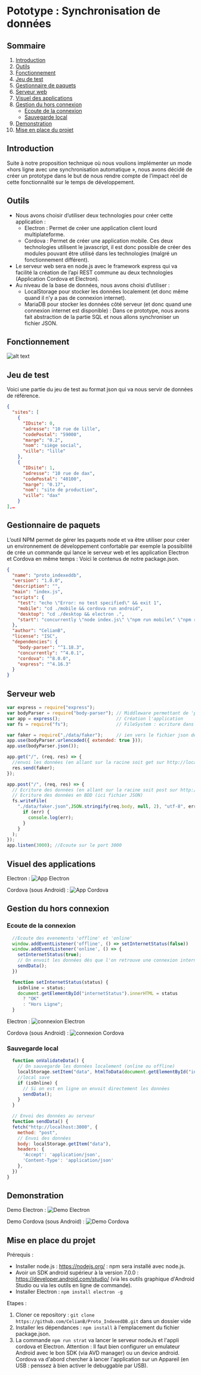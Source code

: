 # Pototype : Synchronisation de données

## Sommaire
1. [Introduction](#Introduction)
2. [Outils](#Outils)
3. [Fonctionnement](#Fonctionnement)
4. [Jeu de test](#Jeu-de-test)
5. [Gestionnaire de paquets](#Gestionnaire-de-paquets)
6. [Serveur web](#Serveur-web)
7. [Visuel des applications](#Visuel-des-applications)
8. [Gestion du hors connexion](#Gestion-du-hors-connexion)
    * [Ecoute de la connexion](#Ecoute-de-la-connexion)
    * [Sauvegarde local](#Sauvegarde-local)
9. [Demonstration](#Demonstration)
10. [Mise en place du projet](#Mise-en-place-du-projet)

## Introduction
Suite à notre proposition technique où nous voulions implémenter un mode «hors ligne avec une synchronisation automatique », nous avons décidé de créer un prototype dans le but de nous rendre compte de l’impact réel de cette fonctionnalité sur le temps de développement.

## Outils
- Nous avons choisir d’utiliser deux technologies pour créer cette application :
  - Electron : Permet de créer une application client lourd multiplateforme.
  - Cordova : Permet de créer une application mobile.
Ces deux technologies utilisent le javascript, il est donc possible de créer des modules pouvant être utilisé dans les technologies (malgré un fonctionnement différent).
- Le serveur web sera en node.js avec le framework express qui va facilité la création de l’api REST commune au deux technologies (Application Cordova et Electron).
- Au niveau de la base de données, nous avons choisi d’utiliser :
  - LocalStorage pour stocker les données localement (et donc même quand il n’y a pas de connexion internet).
  - MariaDB pour stocker les données côté serveur (et donc quand une connexion internet est disponible) : Dans ce prototype, nous avons fait abstraction de la partie SQL et nous allons synchroniser un fichier JSON.

## Fonctionnement
![alt text](./docRessource/schema.png "Scheama d'application")

## Jeu de test
Voici une partie du jeu de test au format json qui va nous servir de données de référence.

```json
{
  "sites": [
    {
      "IDsite": 0,
      "adresse": "10 rue de lille",
      "codePostal": "59000",
      "marge": "0.2",
      "nom": "siège social",
      "ville": "lille"
    },
    {
      "IDsite": 1,
      "adresse": "10 rue de dax",
      "codePostal": "40100",
      "marge": "0.17",
      "nom": "site de production",
      "ville": "dax"
    }
],…
```

## Gestionnaire de paquets
L’outil NPM permet de gérer les paquets node et va être utiliser pour créer un environnement de développement confortable par exemple la possibilité de crée un commande qui lance le serveur web et les application Electron et Cordova en même temps : Voici le contenus de notre package.json.

```json
{
  "name": "proto_indexeddb",
  "version": "1.0.0",
  "description": "",
  "main": "index.js",
  "scripts": {
    "test": "echo \"Error: no test specified\" && exit 1",
    "mobile": "cd ./mobile && cordova run android",
    "desktop": "cd ./desktop && electron .",
    "start": "concurrently \"node index.js\" \"npm run mobile\" \"npm run desktop\""
  },
  "author": "CelianB",
  "license": "ISC",
  "dependencies": {
    "body-parser": "^1.18.3",
    "concurrently": "^4.0.1",
    "cordova": "^8.0.0",
    "express": "^4.16.3"
  }
}
```

## Serveur web
```js
var express = require("express");
var bodyParser = require("body-parser"); // Middleware permettant de 'parser' le contenus des requetes
var app = express();                     // Création l'application
var fs = require("fs");                  // FileSystem : ecriture dans un fichier

var faker = require("./data/faker");     // ien vers le fichier json de données
app.use(bodyParser.urlencoded({ extended: true }));
app.use(bodyParser.json());

app.get("/", (req, res) => {
  //envoi les données (en allant sur la racine soit get sur http://localhost:3000/)
  res.send(faker);
});

app.post("/", (req, res) => {
  // Ecriture des données (en allant sur la racine soit post sur http://localhost:3000/)
  // Ecriture des données en BDD (ici fichier JSON)
  fs.writeFile(
    "./data/faker.json",JSON.stringify(req.body, null, 2), "utf-8", err => {
      if (err) {
        console.log(err);
      }
    }
  );
});
app.listen(3000); //Ecoute sur le port 3000
```

## Visuel des applications
Electron :
![App Electron](./docRessource/ElectronApp.gif "Visuel de l'application Electron")

Cordova (sous Android) :
![App Cordova](./docRessource/CordovaApp.gif "Visuel de l'application Cordova")


## Gestion du hors connexion
### Ecoute de la connexion
```js
  //Ecoute des evenements 'offline' et 'online'
  window.addEventListener('offline', () => setInternetStatus(false))
  window.addEventListener('online', () => {
    setInternetStatus(true);
    // On envoit les données dès que l'on retrouve une connexion internet.
    sendData();
  })

  function setInternetStatus(status) {
    isOnline = status;
    document.getElementById("internetStatus").innerHTML = status
      ? "OK"
      : "Hors Ligne";
  }
```
Electron :
![connexion Electron](./docRessource/ElectronConn.gif "Ecoute de la connexion Electron")

Cordova (sous Android) :
![connexion Cordova](./docRessource/CordovaConn.gif "Ecoute de la connexion Cordova")

### Sauvegarde local

```js
  function onValidateData() {
    // On sauvegarde les données localement (online ou offline)
    localStorage.setItem("data", htmlToData(document.getElementById("info")));
    //local save
    if (isOnline) {
      // Si on est en ligne on envoit directement les données
      sendData();
    }
  }

  // Envoi des données au serveur
  function sendData() {
  fetch("http://localhost:3000", {
    method: "post",
    // Envoi des données
    body: localStorage.getItem("data"),
    headers: {
      'Accept': 'application/json',
      'Content-Type': 'application/json'
    },
  })
}
```

## Demonstration
Demo Electron :
![Demo Electron](./docRessource/demoElectron.gif "Demo Electron")

Demo Cordova (sous Android) :
![Demo Cordova](./docRessource/demoCordova.gif "Demo Cordova")

## Mise en place du projet

Prérequis : 
  - Installer node.js : https://nodejs.org/ : npm sera installé avec node.js.
  - Avoir un SDK android supérieur à la version 7.0.0 : https://developer.android.com/studio/ (via les outils graphique d'Android Studio ou via les outils en ligne de commande).
  - Installer Electron : ``npm install electron -g``

Etapes :
1. Cloner ce repository : ``git clone https://github.com/CelianB/Proto_IndexedDB.git`` dans un dossier vide
2. Installer les dépendances : ``npm install`` à l'emplacement du fichier package.json.
3. La commande ``npm run strat`` va lancer le serveur nodeJs et l'appli cordova et Electron. Attention : Il faut bien configurer un emulateur Android avec le bon SDK (via AVD manager) ou un device android. Cordova va d'abord chercher à lancer l'application sur un Appareil (en USB : penssez à bien activer le debuggable par USB).

